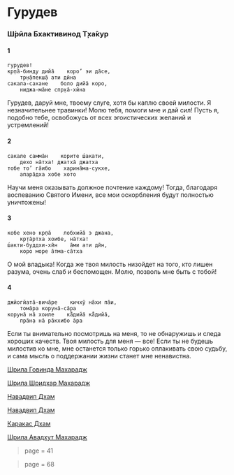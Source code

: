 # Гурудев

### Ш́рӣла Бхактивинод Т̣ха̄кур

#### 1

    гурудев!
    кр̣па̄-бинду дийа̄    коро’ эи да̄се,
        тр̣н̣а̄пекш̣а̄ ати дӣна
    сакала-сахане    боло дийа̄ коро,
        ниджа-ма̄не спр̣ха̄-хӣна

Гурудев, даруй мне, твоему слуге, хотя бы каплю своей милости. Я незначительнее травинки! Молю тебя, помоги мне и дай сил! Пусть я, подобно тебе, освобожусь от всех эгоистических желаний и устремлений!

#### 2

    сакале самма̄н    корите ш́акати,
        дехо на̄тха! джатха̄ джатха
    тобе то’ га̄ибо    харина̄ма-сукхе,
        апара̄дха хобе хото

Научи меня оказывать должное почтение каждому! Тогда, благодаря воспеванию Святого Имени, все мои оскорбления будут полностью уничтожены!

#### 3

    кобе хено кр̣па̄    лобхийа̄ э джана,
        кр̣та̄ртха хоибе, на̄тха!
    ш́акти-буддхи-хӣн    а̄ми ати дӣн,
        коро море а̄тма-са̄тха

О мой владыка! Когда же твоя милость низойдет на того, кто лишен разума, очень слаб и беспомощен. Молю, позволь мне быть с тобой!

#### 4

    джйогйата̄-вича̄ре    кичхӯ на̄хи па̄и,
        тома̄ра коруна̄-са̄ра
    коруна̄ на̄ хоиле    ка̄̐дийа̄ ка̄̐дийа̄,
        пра̄н̣а на̄ ра̄кхибо а̄ра

Если ты внимательно посмотришь на меня, то не обнаружишь и следа хороших качеств. Твоя милость для меня — все! Если ты не будешь милостив ко мне, мне останется только горько оплакивать свою судьбу, и сама мысль о поддержании жизни станет мне ненавистна.

[Шрила Говинда Махарадж](https://soundcloud.com/bharatimaharaj/govinda-maharaj-gurudev-kripa)

[Шрила Шридхар Махарадж](https://soundcloud.com/bharatimaharaj/sridhar-maharaj-and-govinda-6)

[Навадвип Дхам](https://soundcloud.com/bharatimaharaj/navadwip-scsm-gurudev-morning)

[Навадвип Дхам](https://soundcloud.com/bharatimaharaj/navadwip-scsm-gurudev)

[Каракас Дхам](https://soundcloud.com/bharatimaharaj/shchsm-karakas-gurudev)

[Шрила Авадхут Махарадж](https://soundcloud.com/bharatimaharaj/avadxut-maxaradzh-utrennee-2)


> page = 41

> page = 68
